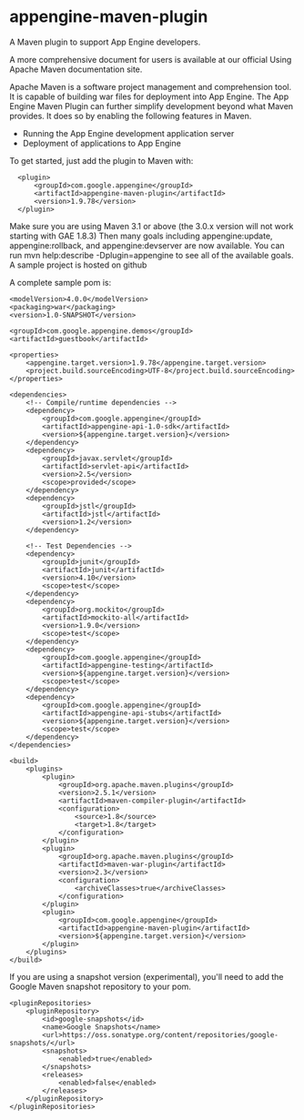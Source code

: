 appengine-maven-plugin
=========================

A Maven plugin to support App Engine developers.

A more comprehensive document for users is available at our official Using Apache Maven documentation site.

Apache Maven is a software project management and comprehension tool. It is capable of building war files for deployment into App Engine. The App Engine Maven Plugin can further simplify development beyond what Maven provides. It does so by enabling the following features in Maven.
 - Running the App Engine development application server
 - Deployment of applications to App Engine
 
 To get started, just add the plugin to Maven with:

      <plugin>
          <groupId>com.google.appengine</groupId>
          <artifactId>appengine-maven-plugin</artifactId>
          <version>1.9.78</version>
      </plugin>

Make sure you are using Maven 3.1 or above (the 3.0.x version will not work starting with GAE 1.8.3)
Then many goals including appengine:update, appengine:rollback, and appengine:devserver are now available. You can run mvn help:describe -Dplugin=appengine to see all of the available goals.
A sample project is hosted on github

A complete sample pom is:
<?xml version="1.0" encoding="UTF-8"?>
<project xmlns="http://maven.apache.org/POM/4.0.0"
         xmlns:xsi="http://www.w3.org/2001/XMLSchema-instance"
         xsi:schemaLocation="http://maven.apache.org/POM/4.0.0 http://maven.apache.org/xsd/maven-4.0.0.xsd">

    <modelVersion>4.0.0</modelVersion>
    <packaging>war</packaging>
    <version>1.0-SNAPSHOT</version>

    <groupId>com.google.appengine.demos</groupId>
    <artifactId>guestbook</artifactId>

    <properties>
        <appengine.target.version>1.9.78</appengine.target.version>
        <project.build.sourceEncoding>UTF-8</project.build.sourceEncoding>
    </properties>

    <dependencies>
        <!-- Compile/runtime dependencies -->
        <dependency>
            <groupId>com.google.appengine</groupId>
            <artifactId>appengine-api-1.0-sdk</artifactId>
            <version>${appengine.target.version}</version>
        </dependency>
        <dependency>
            <groupId>javax.servlet</groupId>
            <artifactId>servlet-api</artifactId>
            <version>2.5</version>
            <scope>provided</scope>
        </dependency>
        <dependency>
            <groupId>jstl</groupId>
            <artifactId>jstl</artifactId>
            <version>1.2</version>
        </dependency>

        <!-- Test Dependencies -->
        <dependency>
            <groupId>junit</groupId>
            <artifactId>junit</artifactId>
            <version>4.10</version>
            <scope>test</scope>
        </dependency>
        <dependency>
            <groupId>org.mockito</groupId>
            <artifactId>mockito-all</artifactId>
            <version>1.9.0</version>
            <scope>test</scope>
        </dependency>
        <dependency>
            <groupId>com.google.appengine</groupId>
            <artifactId>appengine-testing</artifactId>
            <version>${appengine.target.version}</version>
            <scope>test</scope>
        </dependency>
        <dependency>
            <groupId>com.google.appengine</groupId>
            <artifactId>appengine-api-stubs</artifactId>
            <version>${appengine.target.version}</version>
            <scope>test</scope>
        </dependency>
    </dependencies>

    <build>
        <plugins>
            <plugin>
                <groupId>org.apache.maven.plugins</groupId>
                <version>2.5.1</version>
                <artifactId>maven-compiler-plugin</artifactId>
                <configuration>
                    <source>1.8</source>
                    <target>1.8</target>
                </configuration>
            </plugin>
            <plugin>
                <groupId>org.apache.maven.plugins</groupId>
                <artifactId>maven-war-plugin</artifactId>
                <version>2.3</version>
                <configuration>
                    <archiveClasses>true</archiveClasses>
                </configuration>
            </plugin>
            <plugin>
                <groupId>com.google.appengine</groupId>
                <artifactId>appengine-maven-plugin</artifactId>
                <version>${appengine.target.version}</version>
            </plugin>
        </plugins>
    </build>

</project>

If you are using a snapshot version (experimental), you'll need to add the Google Maven snapshot repository to your pom.

    <pluginRepositories>
        <pluginRepository>
            <id>google-snapshots</id>
            <name>Google Snapshots</name>
            <url>https://oss.sonatype.org/content/repositories/google-snapshots/</url>
            <snapshots>
                <enabled>true</enabled>
            </snapshots>
            <releases>
                <enabled>false</enabled>
            </releases>
        </pluginRepository>
    </pluginRepositories>
